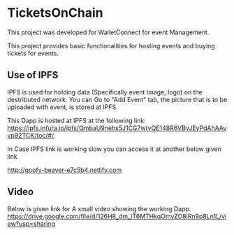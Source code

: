 # TicketsOnChain
This project was developed for WalletConnect for event Management.

This project provides basic functionalities for hosting events and buying tickets for events.
## Use of IPFS

IPFS is used for holding data (Specifically event Image, logo) on the destributed network.
You can Go to "Add Event" tab, the picture that is to be uploaded with event, is stored at IPFS.

This Dapp is hosted at IPFS at the following link:
https://ipfs.infura.io/ipfs/QmbaU9nehs5J1CG7wtvQE148R6VBvJEyPdAhAAvvp92TCK/toc/#/

In Case IPFS link is working slow you can access it at another below given link

http://goofy-beaver-e7c5b4.netlify.com

## Video
Below is given link for A small video showing the working Dapp.
https://drive.google.com/file/d/126H8_dm_iT6MTHkqOmyZO8iRn9p8Ln1L/view?usp=sharing
